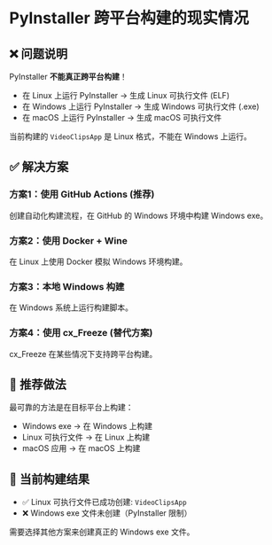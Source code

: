 # PyInstaller 跨平台构建的现实情况

## ❌ 问题说明

PyInstaller **不能真正跨平台构建**！

- 在 Linux 上运行 PyInstaller → 生成 Linux 可执行文件 (ELF)
- 在 Windows 上运行 PyInstaller → 生成 Windows 可执行文件 (.exe)
- 在 macOS 上运行 PyInstaller → 生成 macOS 可执行文件

当前构建的 `VideoClipsApp` 是 Linux 格式，不能在 Windows 上运行。

## ✅ 解决方案

### 方案1：使用 GitHub Actions (推荐)
创建自动化构建流程，在 GitHub 的 Windows 环境中构建 Windows exe。

### 方案2：使用 Docker + Wine
在 Linux 上使用 Docker 模拟 Windows 环境构建。

### 方案3：本地 Windows 构建
在 Windows 系统上运行构建脚本。

### 方案4：使用 cx_Freeze (替代方案)
cx_Freeze 在某些情况下支持跨平台构建。

## 🎯 推荐做法

最可靠的方法是在目标平台上构建：
- Windows exe → 在 Windows 上构建
- Linux 可执行文件 → 在 Linux 上构建
- macOS 应用 → 在 macOS 上构建

## 📝 当前构建结果

- ✅ Linux 可执行文件已成功创建: `VideoClipsApp`
- ❌ Windows exe 文件未创建（PyInstaller 限制）

需要选择其他方案来创建真正的 Windows exe 文件。